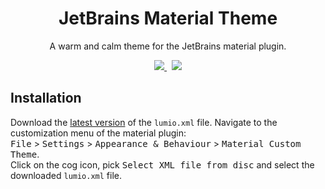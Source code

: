 <h1 align="center">JetBrains Material Theme</h1>

<p align="center">A warm and calm theme for the JetBrains material plugin.</p>

<p align="center">
  <a href="https://github.com/arcticicestudio/lumio">
    <img src="https://img.shields.io/badge/color_palette-Lumio-9d8275.svg?style=flat-square" />
  </a>
  &nbsp;
  <a href="https://github.com/lippenstift/jetbrains-color-scheme">
    <img src="https://img.shields.io/badge/complements-JetBrains_Color_Scheme-958e6f.svg?style=flat-square" />
  </a>
</p>

## Installation

Download the [latest version](https://github.com/lippenstift/jetbrains-material-theme/releases/latest) of the
`lumio.xml` file. Navigate to the customization menu of the material plugin:  
<kbd>File</kbd> > <kbd>Settings</kbd> > <kbd>Appearance & Behaviour</kbd> > <kbd>Material Custom Theme</kbd>.  
Click on the cog icon, pick <kbd>Select XML file from disc</kbd> and select the downloaded `lumio.xml` file.
